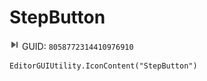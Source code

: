 # StepButton
![](/img/StepButton.png)
GUID: `8058772314410976910`
```
EditorGUIUtility.IconContent("StepButton")
```
